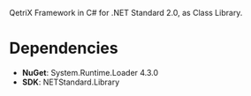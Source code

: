 QetriX Framework in C# for .NET Standard 2.0, as Class Library.

# Dependencies
* **NuGet**: System.Runtime.Loader 4.3.0
* **SDK**: NETStandard.Library
